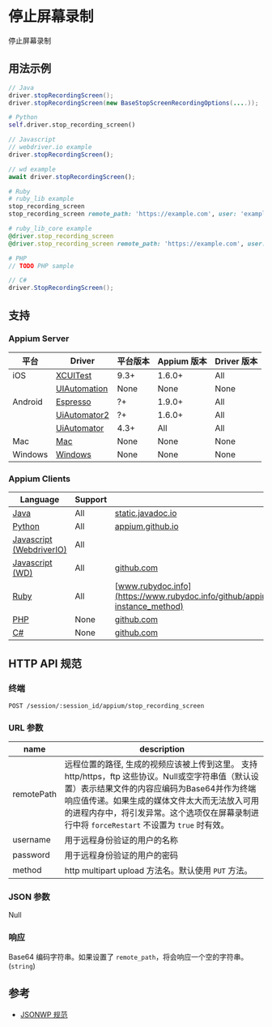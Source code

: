 # 停止屏幕录制

停止屏幕录制

## 用法示例

```java
// Java
driver.stopRecordingScreen();
driver.stopRecordingScreen(new BaseStopScreenRecordingOptions(....));
```

```python
# Python
self.driver.stop_recording_screen()
```

```javascript
// Javascript
// webdriver.io example
driver.stopRecordingScreen();

// wd example
await driver.stopRecordingScreen();
```

```ruby
# Ruby
# ruby_lib example
stop_recording_screen
stop_recording_screen remote_path: 'https://example.com', user: 'example', pass: 'pass', method: 'POST'

# ruby_lib_core example
@driver.stop_recording_screen
@driver.stop_recording_screen remote_path: 'https://example.com', user: 'example', pass: 'pass', method: 'POST'
```

```php
# PHP
// TODO PHP sample

```

```csharp
// C#
driver.StopRecordingScreen();
```

## 支持

### Appium Server

|平台|Driver|平台版本|Appium 版本|Driver 版本|
|--------|----------------|------|--------------|--------------|
| iOS | [XCUITest](/docs/cn/drivers/ios-xcuitest.md) | 9.3+ | 1.6.0+ | All |
|  | [UIAutomation](/docs/cn/drivers/ios-uiautomation.md) | None | None | None |
| Android | [Espresso](/docs/cn/drivers/android-espresso.md) | ?+ | 1.9.0+ | All |
|  | [UiAutomator2](/docs/cn/drivers/android-uiautomator2.md) | ?+ | 1.6.0+ | All |
|  | [UiAutomator](/docs/cn/drivers/android-uiautomator.md) | 4.3+ | All | All |
| Mac | [Mac](/docs/cn/drivers/mac.md) | None | None | None |
| Windows | [Windows](/docs/cn/drivers/windows.md) | None | None | None |



### Appium Clients

|Language|Support|Documentation|
|--------|-------|-------------|
|[Java](https://github.com/appium/java-client/releases/latest)| All | [static.javadoc.io](https://static.javadoc.io/io.appium/java-client/6.1.0/io/appium/java_client/screenrecording/CanRecordScreen.html#stopRecordingScreen--) |
|[Python](https://github.com/appium/python-client/releases/latest)| All | [appium.github.io](https://appium.github.io/python-client-sphinx/webdriver.extensions.html#webdriver.extensions.screen_record.ScreenRecord.stop_recording_screen) |
|[Javascript (WebdriverIO)](http://webdriver.io/index.html)| All |  |
|[Javascript (WD)](https://github.com/admc/wd/releases/latest)| All | [github.com](https://github.com/admc/wd/blob/master/lib/commands.js#L3398) |
|[Ruby](https://github.com/appium/ruby_lib/releases/latest)| All | [www.rubydoc.info](https://www.rubydoc.info/github/appium/ruby_lib_core/Appium/Core/Device#stop_recording_screen-instance_method) |
|[PHP](https://github.com/appium/php-client/releases/latest)| None | [github.com](https://github.com/appium/php-client/) |
|[C#](https://github.com/appium/appium-dotnet-driver/releases/latest)| None | [github.com](https://github.com/appium/appium-dotnet-driver/blob/master/src/Appium.Net/Appium/AppiumDriver.cs) |


## HTTP API 规范


### 终端

`POST /session/:session_id/appium/stop_recording_screen`


### URL 参数

|name|description|
|----|-----------|
|remotePath| 远程位置的路径, 生成的视频应该被上传到这里。 支持 http/https，ftp 这些协议。Null或空字符串值（默认设置）表示结果文件的内容应编码为Base64并作为终端响应值传递。如果生成的媒体文件太大而无法放入可用的进程内存中，将引发异常。这个选项仅在屏幕录制进行中将 `forceRestart` 不设置为 `true` 时有效。|
|username| 用于远程身份验证的用户的名称 |
|password| 用于远程身份验证的用户的密码 |
|method|http multipart upload 方法名。默认使用 `PUT` 方法。|


### JSON 参数

Null


### 响应

Base64 编码字符串。如果设置了 `remote_path`，将会响应一个空的字符串。 (`string`)


## 参考

* [JSONWP 规范](https://github.com/appium/appium-base-driver/blob/master/lib/protocol/routes.js#L373)
